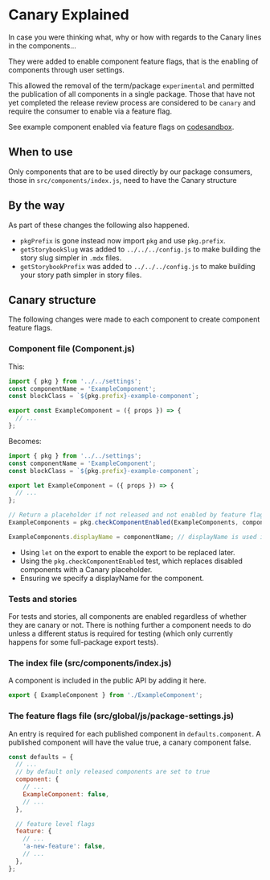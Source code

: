 # Canary Explained

In case you were thinking what, why or how with regards to the Canary lines in
the components...

They were added to enable component feature flags, that is the enabling of
components through user settings.

This allowed the removal of the term/package `experimental` and permitted the
publication of all components in a single package. Those that have not yet
completed the release review process are considered to be `canary` and require
the consumer to enable via a feature flag.

See example component enabled via feature flags on
[codesandbox](https://codesandbox.io/s/example-component-canary-olif5).

## When to use

Only components that are to be used directly by our package consumers, those in
`src/components/index.js`, need to have the Canary structure

## By the way

As part of these changes the following also happened.

- `pkgPrefix` is gone instead now import `pkg` and use `pkg.prefix`.
- `getStorybookSlug` was added to `../../../config.js` to make building the
  story slug simpler in `.mdx` files.
- `getStorybookPrefix` was added to `../../../config.js` to make building your
  story path simpler in story files.

## Canary structure

The following changes were made to each component to create component feature
flags.

### Component file (Component.js)

This:

```js
import { pkg } from '../../settings';
const componentName = 'ExampleComponent';
const blockClass = `${pkg.prefix}-example-component`;

export const ExampleComponent = ({ props }) => {
  // ...
};
```

Becomes:

```js
import { pkg } from '../../settings';
const componentName = 'ExampleComponent';
const blockClass = `${pkg.prefix}-example-component`;

export let ExampleComponent = ({ props }) => {
  // ...
};

// Return a placeholder if not released and not enabled by feature flag
ExampleComponents = pkg.checkComponentEnabled(ExampleComponents, componentName);

ExampleComponents.displayName = componentName; // displayName is used in preference to function.name by React
```

- Using `let` on the export to enable the export to be replaced later.
- Using the `pkg.checkComponentEnabled` test, which replaces disabled components
  with a Canary placeholder.
- Ensuring we specify a displayName for the component.

### Tests and stories

For tests and stories, all components are enabled regardless of whether they are
canary or not. There is nothing further a component needs to do unless a
different status is required for testing (which only currently happens for some
full-package export tests).

### The index file (src/components/index.js)

A component is included in the public API by adding it here.

```js
export { ExampleComponent } from './ExampleComponent';
```

### The feature flags file (src/global/js/package-settings.js)

An entry is required for each published component in `defaults.component`. A
published component will have the value true, a canary component false.

```js
const defaults = {
  // ...
  // by default only released components are set to true
  component: {
    // ...
    ExampleComponent: false,
    // ...
  },

  // feature level flags
  feature: {
    // ...
    'a-new-feature': false,
    // ...
  },
};
```
